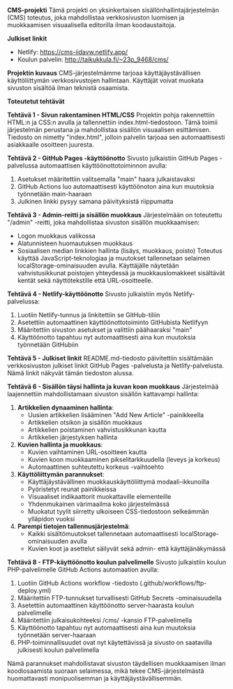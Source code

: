 **CMS-projekti**
Tämä projekti on yksinkertaisen sisällönhallintajärjestelmän (CMS) toteutus, joka mahdollistaa verkkosivuston luomisen ja muokkaamisen visuaalisella editorilla ilman koodaustaitoja.

**Julkiset linkit**
* Netlify: https://cms-iidavw.netlify.app/
* Koulun palvelin: http://taikukkula.fi/~23p_9468/cms/

**Projektin kuvaus**
CMS-järjestelmämme tarjoaa käyttäjäystävällisen käyttöliittymän verkkosivustojen hallintaan. Käyttäjät voivat muokata sivuston sisältöä ilman teknistä osaamista.

**Toteutetut tehtävät**

**Tehtävä 1 - Sivun rakentaminen HTML/CSS**
Projektin pohja rakennettiin HTML:n ja CSS:n avulla ja tallennettiin index.html-tiedostoon. Tämä toimii järjestelmän perustana ja mahdollistaa sisällön visuaalisen esittämisen. Tiedosto on nimetty "index.html", jolloin palvelin tarjoaa sen automaattisesti asiakkaalle osoitteen juuresta.

**Tehtävä 2 - GitHub Pages -käyttöönotto**
Sivusto julkaistiin GitHub Pages -palvelussa automaattisen käyttöönottotoiminnon avulla:
1. Asetukset määritettiin valitsemalla "main" haara julkaistavaksi
2. GitHub Actions luo automaattisesti käyttöönoton aina kun muutoksia työnnetään main-haaraan
3. Julkinen linkki pysyy samana päivityksistä riippumatta

**Tehtävä 3 - Admin-reitti ja sisällön muokkaus**
Järjestelmään on toteutettu "/admin" -reitti, joka mahdollistaa sivuston sisällön muokkaamisen:
* Logon muokkaus valikossa
* Alatunnisteen huomautuksen muokkaus
* Sosiaalisen median linkkien hallinta (lisäys, muokkaus, poisto) Toteutus käyttää JavaScript-teknologiaa ja muutokset tallennetaan selaimen localStorage-ominaisuuden avulla. Käyttäjälle näytetään vahvistusikkunat poistojen yhteydessä ja muokkauslomakkeet sisältävät kentät sekä näyttötekstille että URL-osoitteelle.

**Tehtävä 4 - Netlify-käyttöönotto**
Sivusto julkaistiin myös Netlify-palvelussa:
1. Luotiin Netlify-tunnus ja linkitettiin se GitHub-tiliin
2. Asetettiin automaattinen käyttöönottotoiminto GitHubista Netlifyyn
3. Määritettiin sivuston asetukset ja valittiin päähaaraksi "main"
4. Käyttöönotto tapahtuu nyt automaattisesti aina kun muutoksia työnnetään GitHubiin

**Tehtävä 5 - Julkiset linkit**
README.md-tiedosto päivitettiin sisältämään verkkosivuston julkiset linkit GitHub Pages -palvelusta ja Netlify-palvelusta. Nämä linkit näkyvät tämän tiedoston alussa.

**Tehtävä 6 - Sisällön täysi hallinta ja kuvan koon muokkaus**
Järjestelmää laajennettiin mahdollistamaan sivuston sisällön kattavampi hallinta:
1. **Artikkelien dynaaminen hallinta**:
   * Uusien artikkelien lisääminen "Add New Article" -painikkeella
   * Artikkelien otsikon ja sisällön muokkaus
   * Artikkelien poistaminen vahvistusikkunan kautta
   * Artikkelien järjestyksen hallinta
2. **Kuvien hallinta ja muokkaus**:
   * Kuvien vaihtaminen URL-osoitteen kautta
   * Kuvien koon muokkaaminen pikselitarkkuudella (leveys ja korkeus)
   * Automaattinen suhteutettu korkeus -vaihtoehto
3. **Käyttöliittymän parannukset**:
   * Käyttäjäystävällinen muokkauskäyttöliittymä modaali-ikkunoilla
   * Pyöristetyt reunat painikkeissa
   * Visuaaliset indikaattorit muokattaville elementeille
   * Yhdenmukainen värimaailma koko järjestelmässä
   * Muokatut tyylit siirretty ulkoiseen CSS-tiedostoon selkeämmän ylläpidon vuoksi
4. **Parempi tietojen tallennusjärjestelmä**:
   * Kaikki sisältömuutokset tallennetaan automaattisesti localStorage-ominaisuuden avulla
   * Kuvien koot ja asettelut säilyvät sekä admin- että käyttäjänäkymässä

**Tehtävä 8 - FTP-käyttöönotto koulun palvelimelle**
Sivusto julkaistiin koulun PHP-palvelimelle GitHub Actions automaation avulla:
1. Luotiin GitHub Actions workflow -tiedosto (.github/workflows/ftp-deploy.yml)
2. Määritettiin FTP-tunnukset turvallisesti GitHub Secrets -ominaisuudella
3. Asetettiin automaattinen käyttöönotto server-haarasta koulun palvelimelle
4. Määritettiin julkaisukohteeksi /cms/ -kansio FTP-palvelimella
5. Käyttöönotto tapahtuu nyt automaattisesti aina kun muutoksia työnnetään server-haaraan
6. PHP-toiminnallisuudet ovat nyt käytettävissä ja sivusto on saatavilla julkisesti koulun palvelimella

Nämä parannukset mahdollistavat sivuston täydellisen muokkaamisen ilman koodiosaamista suoraan selaimessa, mikä tekee CMS-järjestelmästä huomattavasti monipuolisemman ja käyttäjäystävällisemmän.